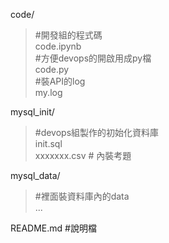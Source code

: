 code/  
>#開發組的程式碼  
>code.ipynb  
>#方便devops的開啟用成py檔  
>code.py  
>#裝API的log  
>my.log  <br>

mysql_init/  
>#devops組製作的初始化資料庫  
>init.sql  
>xxxxxxx.csv  # 內裝考題  

mysql_data/  
>#裡面裝資料庫內的data  
>...  

README.md  #說明檔  
